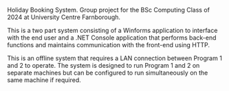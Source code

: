 Holiday Booking System. Group project for the BSc Computing Class of 2024 at University Centre Farnborough.

This is a two part system consisting of a Winforms application to interface with the end user and a .NET Console application that performs back-end functions and maintains communication with the front-end using HTTP.


This is an offline system that requires a LAN connection between Program 1 and 2 to operate. The system is designed to run Program 1 and 2 on separate machines but can be configured to run simultaneously on the same machine if required.